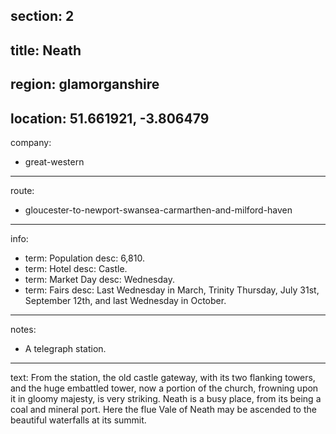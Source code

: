 section: 2
----
title: Neath
----
region: glamorganshire
----
location: 51.661921, -3.806479
----
company:
- great-western
----
route:
- gloucester-to-newport-swansea-carmarthen-and-milford-haven
----
info:
- term: Population
  desc: 6,810.
- term: Hotel
  desc: Castle.
- term: Market Day
  desc: Wednesday.
- term: Fairs
  desc: Last Wednesday in March, Trinity Thursday, July 31st, September 12th, and last Wednesday in October.
----
notes:
- A telegraph station.
----
text: From the station, the old castle gateway, with its two flanking towers, and the huge embattled tower, now a portion of the church, frowning upon it in gloomy majesty, is very striking. Neath is a busy place, from its being a coal and mineral port. Here the flue Vale of Neath may be ascended to the beautiful waterfalls at its summit.

